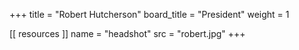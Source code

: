 +++
title = "Robert Hutcherson"
board_title = "President"
weight = 1

[[ resources ]]
    name = "headshot"
    src = "robert.jpg"
+++
